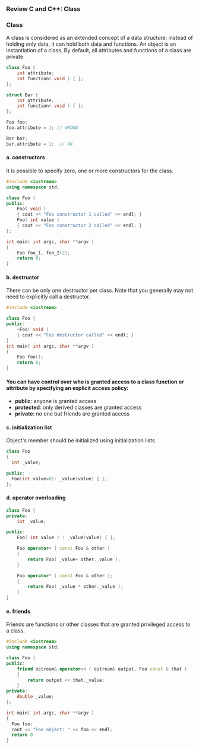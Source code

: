 ### Review C and C++: Class

### Class

A class is considered as an extended concept of a data structure: instead of holding only data, it can hold both data and functions. An object is an instantiation of a class. By default, all attributes and functions of a class are private.

``` c++
class Foo {
    int attribute;
    int function( void ) { };
};

struct Bar {
    int attribute;
    int function( void ) { };
};

Foo foo;
foo.attribute = 1; // WRONG

Bar bar;
bar.attribute = 1;  // OK
```

#### a. constructors

It is possible to specify zero, one or more constructors for the class.

``` c++
#include <iostream>
using namespace std;

class Foo {
public:
    Foo( void )
    { cout << "Foo constructor 1 called" << endl; }
    Foo( int value )
    { cout << "Foo constructor 2 called" << endl; }
};

int main( int argc, char **argv )
{
    Foo foo_1, foo_2(2);
    return 0;
}
```

#### b. destructor

There can be only one destructor per class. Note that you generally may not need to explicitly call a destructor.

``` c++
#include <iostream>

class Foo {
public:
    ~Foo( void )
    { cout << "Foo destructor called" << endl; }
}
int main( int argc, char **argv )
{
    Foo foo();
    return 0;
}
```

#### You can have control over who is granted access to a class function or attribute by specifying an explicit access policy:

-   **public**: anyone is granted access
-   **protected**: only derived classes are granted access
-   **private**: no one but friends are granted access

#### c. initialization list

Object\'s member should be initialized using initialization lists

``` c++
class Foo
{
  int _value;

public:
  Foo(int value=0): _value(value) { };
};
```

#### d. operator overloading

``` c++
class Foo {
private:
    int _value;

public:
    Foo( int value ) : _value(value) { };

    Foo operator+ ( const Foo & other )
    {
        return Foo( _value+ other._value );
    }

    Foo operator* ( const Foo & other );
    {
        return Foo( _value * other._value );
    }
}
```

#### e. friends

Friends are functions or other classes that are granted privileged access to a class.

``` c++
#include <iostream>
using namespace std;

class Foo {
public:
    friend ostream& operator<< ( ostream& output, Foo const & that )
    {
        return output << that._value;
    }
private:
    double _value;
};

int main( int argc, char **argv )
{
  Foo foo;
  cout << "Foo object: " << foo << endl;
  return 0
}
```

